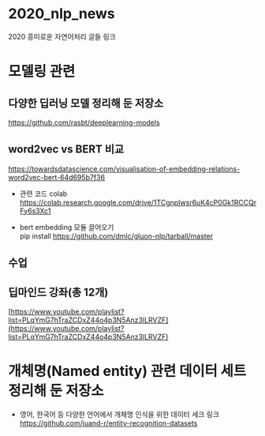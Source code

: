 # 2020_nlp_news    
2020 흥미로운 자연어처리 글들 링크       

# 모델링 관련

## 다양한 딥러닝 모델 정리해 둔 저장소         
https://github.com/rasbt/deeplearning-models         


## word2vec vs BERT 비교      

https://towardsdatascience.com/visualisation-of-embedding-relations-word2vec-bert-64d695b7f36

 - 관련 코드 colab         
https://colab.research.google.com/drive/1TCgnpIwsr6uK4cP0Gk1RCCQrFy6s3Xc1

 - bert embedding 모듈 끌어오기    
pip install https://github.com/dmlc/gluon-nlp/tarball/master


## 수업   

## 딥마인드 강좌(총 12개)

[https://www.youtube.com/playlist?list=PLqYmG7hTraZCDxZ44o4p3N5Anz3lLRVZF](https://www.youtube.com/playlist?list=PLqYmG7hTraZCDxZ44o4p3N5Anz3lLRVZF)   


# 개체명(Named entity) 관련 데이터 세트 정리해 둔 저장소      
- 영어, 한국어 등 다양한 언어에서 개체명 인식을 위한 데이터 세크 링크                      
https://github.com/juand-r/entity-recognition-datasets



